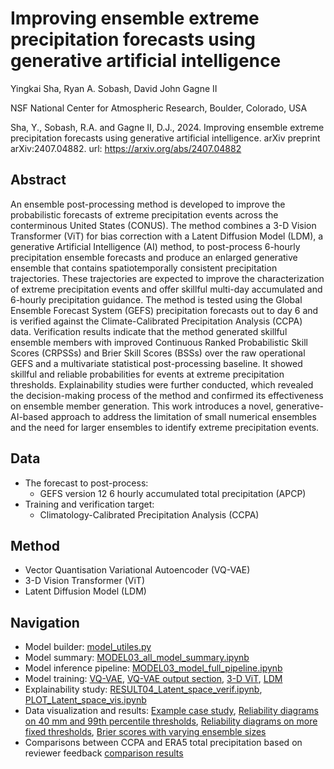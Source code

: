 # Improving ensemble extreme precipitation forecasts using generative artificial intelligence

Yingkai Sha, Ryan A. Sobash, David John Gagne II

NSF National Center for Atmospheric Research, Boulder, Colorado, USA

Sha, Y., Sobash, R.A. and Gagne II, D.J., 2024. Improving ensemble extreme precipitation forecasts using generative artificial intelligence. arXiv preprint arXiv:2407.04882. url: https://arxiv.org/abs/2407.04882

## Abstract

An ensemble post-processing method is developed to improve the probabilistic forecasts of extreme precipitation events across the conterminous United States (CONUS). The method combines a 3-D Vision Transformer (ViT) for bias correction with a Latent Diffusion Model (LDM), a generative Artificial Intelligence (AI) method, to post-process 6-hourly precipitation ensemble forecasts and produce an enlarged generative ensemble that contains spatiotemporally consistent precipitation trajectories. These trajectories are expected to improve the characterization of extreme precipitation events and offer skillful multi-day accumulated and 6-hourly precipitation guidance. The method is tested using the Global Ensemble Forecast System (GEFS) precipitation forecasts out to day 6 and is verified against the Climate-Calibrated Precipitation Analysis (CCPA) data. Verification results indicate that the method generated skillful ensemble members with improved Continuous Ranked Probabilistic Skill Scores (CRPSSs) and Brier Skill Scores (BSSs) over the raw operational GEFS and a multivariate statistical post-processing baseline. It showed skillful and reliable probabilities for events at extreme precipitation thresholds. Explainability studies were further conducted, which revealed the decision-making process of the method and confirmed its effectiveness on ensemble member generation. This work introduces a novel, generative-AI-based approach to address the limitation of small numerical ensembles and the need for larger ensembles to identify extreme precipitation events.

## Data
* The forecast to post-process:
  * GEFS version 12 6 hourly accumulated total precipitation (APCP)
* Training and verification target:
  * Climatology-Calibrated Precipitation Analysis (CCPA)

## Method
* Vector Quantisation Variational Autoencoder (VQ-VAE)
* 3-D Vision Transformer (ViT)
* Latent Diffusion Model (LDM)

## Navigation
* Model builder: [model_utiles.py](https://github.com/yingkaisha/ViT_Diffusion_GEFS/blob/main/libs/model_utils.py)
* Model summary: [MODEL03_all_model_summary.ipynb](https://github.com/yingkaisha/ViT_Diffusion_GEFS/blob/main/MODEL03_all_model_summary.ipynb)
* Model inference pipeline: [MODEL03_model_full_pipeline.ipynb](https://github.com/yingkaisha/ViT_Diffusion_GEFS/blob/main/MODEL03_model_full_pipeline.ipynb)
* Model training: [VQ-VAE](https://github.com/yingkaisha/ViT_Diffusion_GEFS/blob/main/MODEL00_VQ_VAE_main.ipynb), [VQ-VAE output section](https://github.com/yingkaisha/ViT_Diffusion_GEFS/blob/main/MODEL00_VQ_VAE_refine.ipynb), [3-D ViT](https://github.com/yingkaisha/ViT_Diffusion_GEFS/blob/main/MODEL01_ViT_48h_pretrain.ipynb), [LDM](https://github.com/yingkaisha/ViT_Diffusion_GEFS/blob/main/MODEL02_LDM_3d_main.ipynb)
* Explainability study: [RESULT04_Latent_space_verif.ipynb](https://github.com/yingkaisha/ViT_Diffusion_GEFS/blob/main/RESULT04_Latent_space_verif.ipynb), [PLOT_Latent_space_vis.ipynb](https://github.com/yingkaisha/ViT_Diffusion_GEFS/blob/main/PLOT_Latent_space_vis.ipynb)
* Data visualization and results: [Example case study](https://github.com/yingkaisha/ViT_Diffusion_GEFS/blob/main/PLOT_example.ipynb), [Reliability diagrams on 40 mm and 99th percentile thresholds](https://github.com/yingkaisha/ViT_Diffusion_GEFS/blob/main/PLOT_reliability_diagrams.ipynb), [Reliability diagrams on more fixed thresholds](https://github.com/yingkaisha/ViT_Diffusion_GEFS/blob/main/PLOT_reliability_diagrams_more_thres.ipynb), [Brier scores with varying ensemble sizes](https://github.com/yingkaisha/ViT_Diffusion_GEFS/blob/main/PLOT_BSS_ens_members.ipynb)
* Comparisons between CCPA and ERA5 total precipitation based on reviewer feedback [comparison results](https://github.com/yingkaisha/ViT_Diffusion_GEFS/blob/main/REVIEW_PLOT_data_analysis.ipynb)
